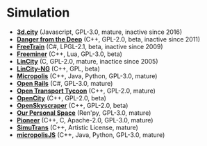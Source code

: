 # Simulation

[comment]: # (start of autogenerated content, do not edit)
- **[3d.city](3d_city.md)** (Javascript, GPL-3.0, mature, inactive since 2016)
- **[Danger from the Deep](danger_from_the_deep.md)** (C++, GPL-2.0, beta, inactive since 2011)
- **[FreeTrain](freetrain.md)** (C#, LPGL-2.1, beta, inactive since 2009)
- **[Freeminer](freeminer.md)** (C++, Lua, GPL-3.0, beta)
- **[LinCity](lincity.md)** (C, GPL-2.0, mature, inactice since 2005)
- **[LinCity-NG](lincity_ng.md)** (C++, GPL, beta)
- **[Micropolis](micropolis.md)** (C++, Java, Python, GPL-3.0, mature)
- **[Open Rails](open_rails.md)** (C#, GPL-3.0, mature)
- **[Open Transport Tycoon](open_transport_tycoon.md)** (C++, GPL-2.0, mature)
- **[OpenCity](open_city.md)** (C++, GPL-2.0, beta)
- **[OpenSkyscraper](open_skyscraper.md)** (C++, GPL-2.0, beta)
- **[Our Personal Space](our_personal_space.md)** (Ren'py, GPL-3.0, mature)
- **[Pioneer](pioneer.md)** (C++, C, Apache-2.0, GPL-3.0, mature)
- **[SimuTrans](simutrans.md)** (C++, Artistic License, mature)
- **[micropolisJS](micropolis_js.md)** (C++, Java, Python, GPL-3.0, mature)

[comment]: # (end of autogenerated content)